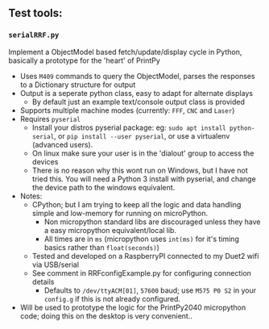 ## Test tools:

### `serialRRF.py`
Implement a ObjectModel based fetch/update/display cycle in Python, basically a prototype for the 'heart' of PrintPy
* Uses `M409` commands to query the ObjectModel, parses the responses to a Dictionary structure for output
* Output is a seperate python class, easy to adapt for alternate displays
  * By default just an example text/console output class is provided
* Supports multiple machine modes (currently: `FFF`, `CNC` and `Laser`)
* Requires `pyserial`
  * Install your distros pyserial package: eg: `sudo apt install python-serial`, or `pip install --user pyserial`, or use a virtualenv (advanced users).
  * On linux make sure your user is in the 'dialout' group to access the devices
  * There is no reason why this wont run on Windows, but I have not tried this. You will need a Python 3 install with pyserial, and change the device path to the windows equivalent.
* Notes:
  * CPython; but I am trying to keep all the logic and data handling simple and low-memory for running on microPython.
    * Non micropython standard libs are discouraged unless they have a easy micropython equivalent/local lib.
    * All times are in `ms` (micropython uses `int(ms)` for it's timing basics rather than `float(seconds)`)
  * Tested and developed on a RaspberryPI connected to my Duet2 wifi via USB/serial
  * See comment in RRFconfigExample.py for configuring connection details
    * Defaults to `/dev/ttyACM[01]`, `57600` baud; use `M575 P0 S2` in your `config.g` if this is not already configured.
* Will be used to prototype the logic for the PrintPy2040 micropython code; doing this on the desktop is very convenient..
